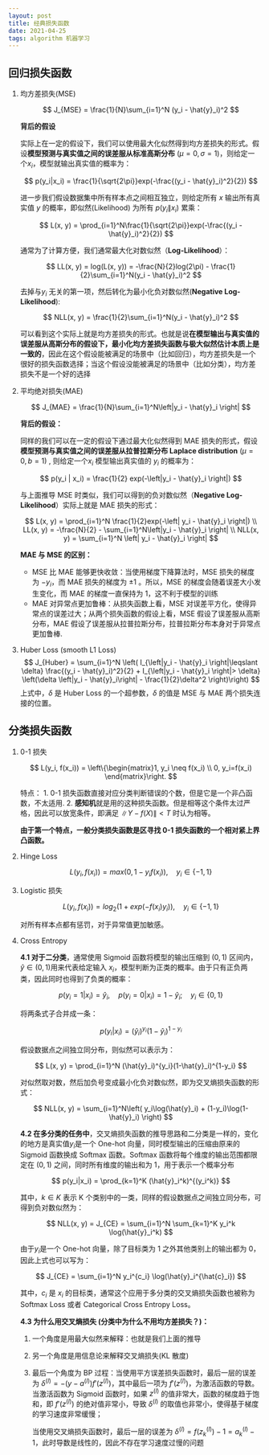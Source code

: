 ```yaml
---
layout: post
title: 经典损失函数
date: 2021-04-25
tags: algorithm 机器学习
---
```


## 回归损失函数

1. 均方差损失(MSE)

   $$
   J_{MSE} = \frac{1}{N}\sum_{i=1}^N (y_i - \hat{y}_i)^2
   $$

   **背后的假设**

   实际上在一定的假设下，我们可以使用最大化似然得到均方差损失的形式。假设**模型预测与真实值之间的误差服从标准高斯分布** ($\mu=0, \sigma=1$)，则给定一个$x_i$，模型就输出真实值的概率为：

   $$
   p(y_i|x_i) = \frac{1}{\sqrt{2\pi}}exp(-\frac{(y_i - \hat{y}_i)^2}{2})
   $$

   进一步我们假设数据集中所有样本点之间相互独立，则给定所有 $x$ 输出所有真实值 $y$ 的概率，即似然(Likelihood) 为所有 $p(y_i\|x_i)$ 累乘：

   $$
   L(x, y) = \prod_{i=1}^N\frac{1}{\sqrt{2\pi}}exp(-\frac{(y_i - \hat{y}_i)^2}{2})
   $$

   通常为了计算方便，我们通常最大化对数似然（**Log-Likelihood**）：

   $$
   LL(x, y) = log(L(x, y)) = -\frac{N}{2}log(2\pi) - \frac{1}{2}\sum_{i=1}^N(y_i - \hat{y}_i)^2
   $$

   去掉与$y_i$ 无关的第一项，然后转化为最小化负对数似然(**Negative Log-Likelihood**):

   $$
   NLL(x, y) = \frac{1}{2}\sum_{i=1}^N(y_i - \hat{y}_i)^2
   $$

   可以看到这个实际上就是均方差损失的形式。也就是说**在模型输出与真实值的误差服从高斯分布的假设下，最小化均方差损失函数与极大似然估计本质上是一致的**，因此在这个假设能被满足的场景中（比如回归），均方差损失是一个很好的损失函数选择；当这个假设没能被满足的场景中（比如分类），均方差损失不是一个好的选择

2. 平均绝对损失(MAE)

   $$
   J_{MAE} = \frac{1}{N}\sum_{i=1}^N\left|y_i - \hat{y}_i \right|
   $$

   **背后的假设：**

   同样的我们可以在一定的假设下通过最大化似然得到 MAE 损失的形式，假设**模型预测与真实值之间的误差服从拉普拉斯分布 Laplace distribution** ($\mu=0, b=1$) , 则给定一个$x_i$ 模型输出真实值的 $y_i$ 的概率为：

   $$
   p(y_i | x_i) = \frac{1}{2} exp(-\left|y_i - \hat{y}_i \right|)
   $$

   与上面推导 MSE 时类似，我们可以得到的负对数似然（**Negative Log-Likelihood**）实际上就是 MAE 损失的形式：

   $$
   L(x, y) = \prod_{i=1}^N \frac{1}{2}exp(-\left| y_i - \hat{y}_i \right|) \\
   LL(x, y) = -\frac{N}{2} - \sum_{i=1}^N\left|y_i - \hat{y}_i \right| \\
   NLL(x, y) = \sum_{i=1}^N \left| y_i - \hat{y}_i \right|
   $$

   **MAE 与 MSE 的区别：**

   - MSE 比 MAE 能够更快收敛：当使用梯度下降算法时，MSE 损失的梯度为 $-y_i$，而 MAE 损失的梯度为 $\pm 1$ 。所以，MSE 的梯度会随着误差大小发生变化，而 MAE 的梯度一直保持为 1，这不利于模型的训练
   - MAE 对异常点更加鲁棒：从损失函数上看，MSE 对误差平方化，使得异常点的误差过大；从两个损失函数的假设上看，MSE 假设了误差服从高斯分布，MAE 假设了误差服从拉普拉斯分布，拉普拉斯分布本身对于异常点更加鲁棒.

3. Huber Loss (smooth L1 Loss)
   $$
   J_{Huber} = \sum_{i=1}^N \left( I_{\left|y_i - \hat{y}_i \right|\leqslant \delta} \frac{(y_i - \hat{y}_i)^2}{2} + I_{\left|y_i - \hat{y}_i \right|> \delta} \left(\delta \left|y_i - \hat{y}_i\right| - \frac{1}{2}\delta^2 \right)\right)
   $$
   上式中，$\delta$ 是 Huber Loss 的一个超参数，$\delta$ 的值是 MSE 与 MAE 两个损失连接的位置。

## 分类损失函数

1. 0-1 损失

   $$
   L(y_i, f(x_i)) = \left\{\begin{matrix}1, y_i \neq f(x_i) \\ 0, y_i=f(x_i) \end{matrix}\right.
   $$

   特点： 1. 0-1 损失函数直接对应分类判断错误的个数，但是它是一个非凸函数，不太适用. 2. **感知机**就是用的这种损失函数。但是相等这个条件太过严格，因此可以放宽条件，即满足 $\left\|  Y-f(X) \right\| < T$ 时认为相等。

   **由于第一个特点，一般分类损失函数是区寻找 0-1 损失函数的一个相对紧上界凸函数。**

2. Hinge Loss

   $$
   L(y_i, f(x_i)) = max(0, 1-y_if(x_i)), \quad  y_i \in \{-1, 1\}
   $$

3. Logistic 损失

   $$
   L(y_i, f(x_i)) = log_2(1 + exp(-f(x_i)y_i)), \quad y_i \in \{-1, 1\}
   $$

   对所有样本点都有惩罚，对于异常值更加敏感。

4. Cross Entropy

   **4.1 对于二分类**，通常使用 Sigmoid 函数将模型的输出压缩到 $(0, 1)$ 区间内，$\hat{y}\in (0,1)$用来代表给定输入 $x_i$，模型判断为正类的概率。由于只有正负两类，因此同时也得到了负类的概率：

   $$
   p(y_i=1 | x_i) = \hat{y}_i, \quad p(y_i=0 | x_i) = 1 - \hat{y}_i; \quad y_i \in \{0, 1\}
   $$

   将两条式子合并成一条：

   $$
   p(y_i|x_i) = (\hat{y}_i)^{y_i}(1-\hat{y}_i)^{1-y_i}
   $$

   假设数据点之间独立同分布，则似然可以表示为：

   $$
   L(x, y) = \prod_{i=1}^N (\hat{y}_i)^{y_i}(1-\hat{y}_i)^{1-y_i}
   $$

   对似然取对数，然后加负号变成最小化负对数似然，即为交叉熵损失函数的形式：

   $$
   NLL(x, y) = \sum_{i=1}^N\left( y_i\log(\hat{y}_i) + (1-y_i)\log(1-\hat{y}_i) \right)
   $$

   **4.2 在多分类的任务中**，交叉熵损失函数的推导思路和二分类是一样的，变化的地方是真实值$y_i$是一个 One-hot 向量，同时模型输出的压缩由原来的 Sigmoid 函数换成 Softmax 函数。Softmax 函数将每个维度的输出范围都限定在 $(0,1)$ 之间，同时所有维度的输出和为 1，用于表示一个概率分布

   $$
   p(y_i|x_i) = \prod_{k=1}^K (\hat{y}_i^k)^{(y_i^k)}
   $$

   其中，$k \in K$ 表示 K 个类别中的一类，同样的假设数据点之间独立同分布，可得到负对数似然为：

   $$
   NLL(x, y) = J_{CE} = \sum_{i=1}^N \sum_{k=1}^K y_i^k \log(\hat{y}_i^k)
   $$

   由于$y_i$是一个 One-hot 向量，除了目标类为 1 之外其他类别上的输出都为 0，因此上式也可以写为：

   $$
   J_{CE} = \sum_{i=1}^N y_i^{c_i} \log(\hat{y}_i^{\hat{c}_i})
   $$

   其中，$c_i$ 是 $x_i$ 的目标类，通常这个应用于多分类的交叉熵损失函数也被称为 Softmax Loss 或者 Categorical Cross Entropy Loss。

   **4.3 为什么用交叉熵损失 (分类中为什么不用均方差损失？)：**

   1. 一个角度是用最大似然来解释：也就是我们上面的推导

   2. 另一个角度是用信息论来解释交叉熵损失(KL 散度)

   3. 最后一个角度为 BP 过程：当使用平方误差损失函数时，最后一层的误差为 $\delta^{(l)} = -\left(y-a^{(l)}\right)f'(z^{(l)})$，其中最后一项为 $f'(z^{(l)})$，为激活函数的导数。当激活函数为 Sigmoid 函数时，如果 $z^{(l)}$ 的值非常大，函数的梯度趋于饱和，即 $f'(z^{(l)})$ 的绝对值非常小，导致 $\delta^{(l)}$ 的取值也非常小，使得基于梯度的学习速度非常缓慢；

      当使用交叉熵损失函数时，最后一层的误差为 $\delta^{(l)} = f\left(z_k^{(l)} \right) - 1 = a_k^{(l)}-1$，此时导数是线性的，因此不存在学习速度过慢的问题

